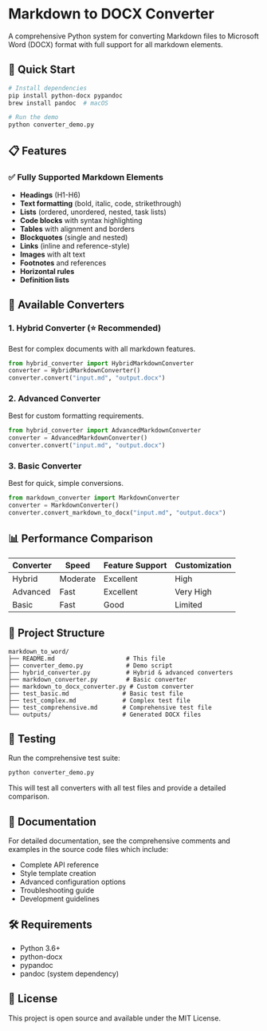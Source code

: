 # Markdown to DOCX Converter

A comprehensive Python system for converting Markdown files to Microsoft Word (DOCX) format with full support for all markdown elements.

## 🚀 Quick Start

```bash
# Install dependencies
pip install python-docx pypandoc
brew install pandoc  # macOS

# Run the demo
python converter_demo.py
```

## 📋 Features

### ✅ Fully Supported Markdown Elements
- **Headings** (H1-H6)
- **Text formatting** (bold, italic, code, strikethrough)
- **Lists** (ordered, unordered, nested, task lists)
- **Code blocks** with syntax highlighting
- **Tables** with alignment and borders
- **Blockquotes** (single and nested)
- **Links** (inline and reference-style)
- **Images** with alt text
- **Footnotes** and references
- **Horizontal rules**
- **Definition lists**

## 🔧 Available Converters

### 1. Hybrid Converter (⭐ Recommended)
Best for complex documents with all markdown features.
```python
from hybrid_converter import HybridMarkdownConverter
converter = HybridMarkdownConverter()
converter.convert("input.md", "output.docx")
```

### 2. Advanced Converter
Best for custom formatting requirements.
```python
from hybrid_converter import AdvancedMarkdownConverter
converter = AdvancedMarkdownConverter()
converter.convert("input.md", "output.docx")
```

### 3. Basic Converter
Best for quick, simple conversions.
```python
from markdown_converter import MarkdownConverter
converter = MarkdownConverter()
converter.convert_markdown_to_docx("input.md", "output.docx")
```

## 📊 Performance Comparison

| Converter | Speed | Feature Support | Customization |
|-----------|-------|-----------------|---------------|
| Hybrid | Moderate | Excellent | High |
| Advanced | Fast | Excellent | Very High |
| Basic | Fast | Good | Limited |

## 📁 Project Structure

```
markdown_to_word/
├── README.md                    # This file
├── converter_demo.py            # Demo script
├── hybrid_converter.py          # Hybrid & advanced converters
├── markdown_converter.py        # Basic converter
├── markdown_to_docx_converter.py # Custom converter
├── test_basic.md               # Basic test file
├── test_complex.md             # Complex test file
├── test_comprehensive.md       # Comprehensive test file
└── outputs/                    # Generated DOCX files
```

## 🧪 Testing

Run the comprehensive test suite:
```bash
python converter_demo.py
```

This will test all converters with all test files and provide a detailed comparison.

## 📖 Documentation

For detailed documentation, see the comprehensive comments and examples in the source code files which include:
- Complete API reference
- Style template creation
- Advanced configuration options
- Troubleshooting guide
- Development guidelines

## 🛠️ Requirements

- Python 3.6+
- python-docx
- pypandoc
- pandoc (system dependency)

## 📄 License

This project is open source and available under the MIT License.